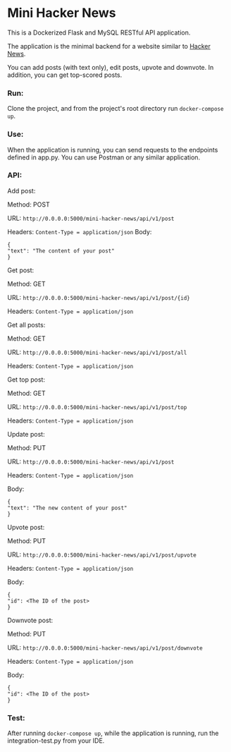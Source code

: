 # Mini Hacker News

This is a Dockerized Flask and MySQL RESTful API application.

The application is the minimal backend for a website similar to [Hacker News](https://news.ycombinator.com/).

You can add posts (with text only), edit posts, upvote and downvote.
In addition, you can get top-scored posts.

### Run:
Clone the project, and from the project's root directory run ```docker-compose up```.

### Use:
When the application is running, you can send requests to the endpoints defined in app.py.
You can use Postman or any similar application.

### API:
Add post:

Method: POST

URL: ```http://0.0.0.0:5000/mini-hacker-news/api/v1/post```

Headers: ```Content-Type = application/json```
Body:
```
{
"text": "The content of your post"
}
```


Get post:

Method: GET

URL: ```http://0.0.0.0:5000/mini-hacker-news/api/v1/post/{id}```

Headers: ```Content-Type = application/json```


Get all posts:

Method: GET

URL: ```http://0.0.0.0:5000/mini-hacker-news/api/v1/post/all```

Headers: ```Content-Type = application/json```


Get top post:

Method: GET

URL: ```http://0.0.0.0:5000/mini-hacker-news/api/v1/post/top```

Headers: ```Content-Type = application/json```


Update post:

Method: PUT

URL: ```http://0.0.0.0:5000/mini-hacker-news/api/v1/post```

Headers: ```Content-Type = application/json```

Body:
```
{
"text": "The new content of your post"
}
```


Upvote post:

Method: PUT

URL: ```http://0.0.0.0:5000/mini-hacker-news/api/v1/post/upvote```

Headers: ```Content-Type = application/json```

Body:
```
{
"id": <The ID of the post>
}
```


Downvote post:

Method: PUT

URL: ```http://0.0.0.0:5000/mini-hacker-news/api/v1/post/downvote```

Headers: ```Content-Type = application/json```

Body:
```
{
"id": <The ID of the post>
}
```

### Test:
After running ```docker-compose up```, while the application is running, run the integration-test.py from your IDE. 